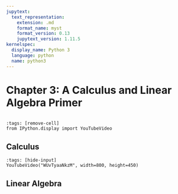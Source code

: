 ```yaml
---
jupytext:
  text_representation:
    extension: .md
    format_name: myst
    format_version: 0.13
    jupytext_version: 1.11.5
kernelspec:
  display_name: Python 3
  language: python
  name: python3
---
```


# Chapter 3: A Calculus and Linear Algebra Primer

```{caution} This book was initially prepared on short notice and is an ongoing, ever-evolving project. Many of the ideas, simulations, and visualizations here are incomplete, and most are missing citations. If you feel that I have neglected to cite the proper sources, please do not be offended. It is more than likely that I am in the processes of adding the relevant citations.
```

```{code-cell} ipython3
:tags: [remove-cell]
from IPython.display import YouTubeVideo
```

## Calculus


```{code-cell} ipython3
:tags: [hide-input]
YouTubeVideo("WUvTyaaNkzM", width=800, height=450)
```

## Linear Algebra